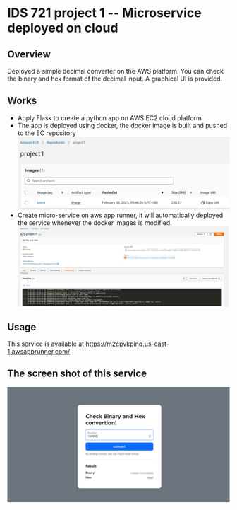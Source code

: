 # IDS 721 project 1 -- Microservice deployed on cloud 

## Overview
Deployed a simple decimal converter on the AWS platform. You can check the binary and hex format of the decimal input. A graphical UI is provided.

## Works
- Apply Flask to create a python app on AWS EC2 cloud platform
- The app is deployed using docker, the docker image is built and pushed to the EC repository
![ECR](./images/ECR.png)
- Create micro-service on aws app runner, it will automatically deployed the service whenever the docker images is modified.
![apprun](./images/apprunner.png)

## Usage
This service is available at https://m2cpvkpinq.us-east-1.awsapprunner.com/

## The screen shot of this service

![result](./images/UI.png)